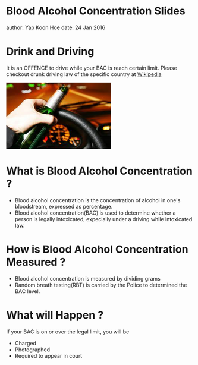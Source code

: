 Blood Alcohol Concentration Slides
========================================================
author: Yap Koon Hoe
date: 24 Jan 2016

Drink and Driving
========================================================

It is an OFFENCE to drive while your BAC is reach certain limit.
Please checkout drunk driving law of the specific country at [Wikipedia](https://en.wikipedia.org/wiki/Drunk_driving_law_by_country)

![Drunk driving](drinkdrive.png)


What is Blood Alcohol Concentration ?
========================================================

- Blood alcohol concentration is the concentration of alcohol in one's bloodstream, expressed as percentage.
- Blood alcohol concentration(BAC) is used to determine whether a person is legally intoxicated, expecially under a driving while intoxicated law.

How is Blood Alcohol Concentration Measured ?
========================================================

- Blood alcohol concentration is measured by dividing grams 
- Random breath testing(RBT) is carried by the Police to determined the BAC level.

What will Happen ?
========================================================

If your BAC is on or over the legal limit, you will be
- Charged 
- Photographed
- Required to appear in court

